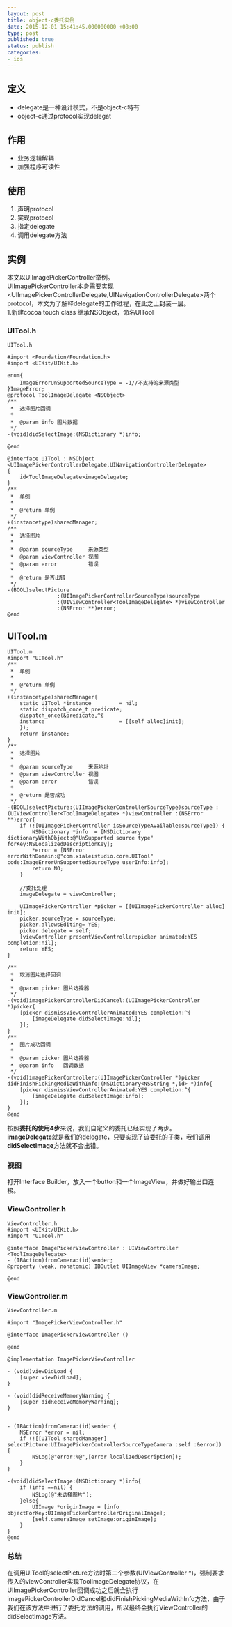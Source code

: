 ```yaml
---
layout: post
title: object-c委托实例
date: 2015-12-01 15:41:45.000000000 +08:00
type: post
published: true
status: publish
categories:
- ios
---
```

## 定义

+ delegate是一种设计模式，不是object-c特有
+ object-c通过protocol实现delegat

## 作用
+ 业务逻辑解耦
+ 加强程序可读性

## 使用
1. 声明protocol
2. 实现protocol
3. 指定delegate
4. 调用delegate方法

## 实例
本文以UIImagePickerController举例。   
UIImagePickerController本身需要实现<UIImagePickerControllerDelegate,UINavigationControllerDelegate>两个protocol，本文为了解释delegate的工作过程，在此之上封装一层。   
1.新建cocoa touch class 继承NSObject，命名UITool   

### UITool.h
```object-c
UITool.h

#import <Foundation/Foundation.h>
#import <UIKit/UIKit.h>

enum{
    ImageErrorUnSupportedSourceType = -1//不支持的来源类型
}ImageError;
@protocol ToolImageDelegate <NSObject>
/**
 *  选择图片回调
 *
 *  @param info 图片数据
 */
-(void)didSelectImage:(NSDictionary *)info;

@end

@interface UITool : NSObject
<UIImagePickerControllerDelegate,UINavigationControllerDelegate>
{
    id<ToolImageDelegate>imageDelegate;
}
/**
 *  单例
 *
 *  @return 单例
 */
+(instancetype)sharedManager;
/**
 *  选择图片
 *
 *  @param sourceType     来源类型
 *  @param viewController 视图
 *  @param error          错误
 *
 *  @return 是否出错
 */
-(BOOL)selectPicture
                :(UIImagePickerControllerSourceType)sourceType
                :(UIViewController<ToolImageDelegate> *)viewController
                :(NSError **)error;
@end
```

## UITool.m

```object-c
UITool.m
#import "UITool.h"
/**
 *  单例
 *
 *  @return 单例
 */
+(instancetype)sharedManager{
    static UITool *instance         = nil;
    static dispatch_once_t predicate;
    dispatch_once(&predicate,^{
    instance                        = [[self alloc]init];
    });
    return instance;
}
/**
 *  选择图片
 *
 *  @param sourceType     来源地址
 *  @param viewController 视图
 *  @param error          错误
 *
 *  @return 是否成功
 */
-(BOOL)selectPicture:(UIImagePickerControllerSourceType)sourceType :(UIViewController<ToolImageDelegate> *)viewController :(NSError **)error{
    if (![UIImagePickerController isSourceTypeAvailable:sourceType]) {
        NSDictionary *info  = [NSDictionary dictionaryWithObject:@"UnSupported source type" forKey:NSLocalizedDescriptionKey];
        *error = [NSError errorWithDomain:@"com.xialeistudio.core.UITool" code:ImageErrorUnSupportedSourceType userInfo:info];
        return NO;
    }
    
    //委托处理
    imageDelegate = viewController;
    
    UIImagePickerController *picker = [[UIImagePickerController alloc] init];
    picker.sourceType = sourceType;
    picker.allowsEditing= YES;
    picker.delegate = self;
    [viewController presentViewController:picker animated:YES completion:nil];
    return YES;
}

/**
 *  取消图片选择回调
 *
 *  @param picker 图片选择器
 */
-(void)imagePickerControllerDidCancel:(UIImagePickerController *)picker{
    [picker dismissViewControllerAnimated:YES completion:^{
        [imageDelegate didSelectImage:nil];
    }];
}
/**
 *  图片成功回调
 *
 *  @param picker 图片选择器
 *  @param info   回调数据
 */
-(void)imagePickerController:(UIImagePickerController *)picker didFinishPickingMediaWithInfo:(NSDictionary<NSString *,id> *)info{
    [picker dismissViewControllerAnimated:YES completion:^{
        [imageDelegate didSelectImage:info];
    }];
}
@end
```

按照**委托的使用4步**来说，我们自定义的委托已经实现了两步。   
**imageDelegate**就是我们的delegate，只要实现了该委托的子类，我们调用**didSelectImage**方法就不会出错。

### 视图
打开Interface Builder，放入一个button和一个ImageView，并做好输出口连接。

### ViewController.h

```object-c
ViewController.h
#import <UIKit/UIKit.h>
#import "UITool.h"

@interface ImagePickerViewController : UIViewController
<ToolImageDelegate>
- (IBAction)fromCamera:(id)sender;
@property (weak, nonatomic) IBOutlet UIImageView *cameraImage;

@end
```

### ViewController.m

```object-c
ViewController.m

#import "ImagePickerViewController.h"

@interface ImagePickerViewController ()

@end

@implementation ImagePickerViewController

- (void)viewDidLoad {
    [super viewDidLoad];
}

- (void)didReceiveMemoryWarning {
    [super didReceiveMemoryWarning];
}


- (IBAction)fromCamera:(id)sender {
    NSError *error = nil;
    if (![[UITool sharedManager] selectPicture:UIImagePickerControllerSourceTypeCamera :self :&error]) {
        NSLog(@"error:%@",[error localizedDescription]);
    }
}

-(void)didSelectImage:(NSDictionary *)info{
    if (info ==nil) {
        NSLog(@"未选择图片");
    }else{
        UIImage *originImage = [info objectForKey:UIImagePickerControllerOriginalImage];
        [self.cameraImage setImage:originImage];
    }
}
@end
```

### 总结
 在调用UITool的selectPicture方法时第二个参数(UIViewController<ToolImageDelegate> *)，强制要求传入的viewController实现ToolImageDelegate协议，在UIImagePickerController回调成功之后就会执行imagePickerControllerDidCancel和didFinishPickingMediaWithInfo方法，由于我们在该方法中进行了委托方法的调用，所以最终会执行ViewController的didSelectImage方法。